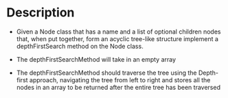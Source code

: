 # Description

- Given a Node class that has a name and a list of optional children nodes that, when put together, form an acyclic tree-like structure implement a depthFirstSearch method on the Node class.

- The depthFirstSearchMethod will take in an empty array

- The depthFirstSearchMethod should traverse the tree using the Depth-first approach, navigating the tree from left to right and stores all the nodes in an array to be returned after the entire tree has been traversed
